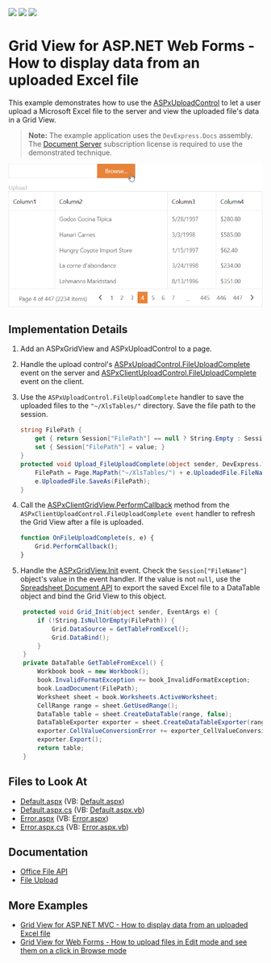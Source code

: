 <!-- default badges list -->
![](https://img.shields.io/endpoint?url=https://codecentral.devexpress.com/api/v1/VersionRange/128564672/19.2.3%2B)
[![](https://img.shields.io/badge/Open_in_DevExpress_Support_Center-FF7200?style=flat-square&logo=DevExpress&logoColor=white)](https://supportcenter.devexpress.com/ticket/details/E5199)
[![](https://img.shields.io/badge/📖_How_to_use_DevExpress_Examples-e9f6fc?style=flat-square)](https://docs.devexpress.com/GeneralInformation/403183)
<!-- default badges end -->
# Grid View for ASP.NET Web Forms - How to display data from an uploaded Excel file

This example demonstrates how to use the [ASPxUploadControl](https://docs.devexpress.com/AspNet/DevExpress.Web.ASPxUploadControl) to let a user upload a Microsoft Excel file to the server and view the uploaded file's data in a Grid View. 

> **Note:** The example application uses the `DevExpress.Docs` assembly. The [Document Server](https://www.devexpress.com/Products/NET/Document-Server/) subscription license is required to use the demonstrated technique.

![Upload an Excel File and Display it in a Grid View](upload-excel-file.png)

## Implementation Details

1. Add an ASPxGridView and ASPxUploadControl to a page.

2. Handle the upload control's [ASPxUploadControl.FileUploadComplete](https://docs.devexpress.com/AspNet/DevExpress.Web.ASPxUploadControl.FileUploadComplete) event on the server and [ASPxClientUploadControl.FileUploadComplete](https://docs.devexpress.com/AspNet/js-ASPxClientUploadControl.FileUploadComplete) event on the client.

3. Use the `ASPxUploadControl.FileUploadComplete` handler to save the uploaded files to the `"~/XlsTables/"` directory. Save the file path to the session.

    ```cs
    string FilePath {
        get { return Session["FilePath"] == null ? String.Empty : Session["FilePath"].ToString(); }
        set { Session["FilePath"] = value; }
    }
    protected void Upload_FileUploadComplete(object sender, DevExpress.Web.FileUploadCompleteEventArgs e) {
        FilePath = Page.MapPath("~/XlsTables/") + e.UploadedFile.FileName;
        e.UploadedFile.SaveAs(FilePath);
    } 
    ```

4. Call the [ASPxClientGridView.PerformCallback](https://docs.devexpress.com/AspNet/js-ASPxClientGridView.PerformCallback(args)) method from the `ASPxClientUploadControl.FileUploadComplete event` handler to refresh the Grid View after a file is uploaded.

    ```js
    function OnFileUploadComplete(s, e) {
        Grid.PerformCallback();
    }
    ```

4. Handle the [ASPxGridView.Init](https://docs.microsoft.com/en-us/dotnet/api/system.web.ui.control.init?view=netframework-4.8) event. Check the `Session["FileName"]` object's value in the event handler. If the value is not `null`, use the [Spreadsheet Document API](https://docs.devexpress.com/OfficeFileAPI/14912/spreadsheet-document-api) to export the saved Excel file to a DataTable object and bind the Grid View to this object.

```cs
    protected void Grid_Init(object sender, EventArgs e) {
        if (!String.IsNullOrEmpty(FilePath)) {
            Grid.DataSource = GetTableFromExcel();
            Grid.DataBind();
        }
    }
    private DataTable GetTableFromExcel() {
        Workbook book = new Workbook();
        book.InvalidFormatException += book_InvalidFormatException;
        book.LoadDocument(FilePath);
        Worksheet sheet = book.Worksheets.ActiveWorksheet;
        CellRange range = sheet.GetUsedRange();
        DataTable table = sheet.CreateDataTable(range, false);
        DataTableExporter exporter = sheet.CreateDataTableExporter(range, table, false);
        exporter.CellValueConversionError += exporter_CellValueConversionError;
        exporter.Export();
        return table;
    }
```

## Files to Look At

- [Default.aspx](./CS/Solution/Default.aspx) (VB: [Default.aspx](./VB/Solution/Default.aspx))
- [Default.aspx.cs](./CS/Solution/Default.aspx.cs) (VB: [Default.aspx.vb](./VB/Solution/Default.aspx.vb))
- [Error.aspx](./CS/Solution/Error.aspx) (VB: [Error.aspx](./VB/Solution/Error.aspx))
- [Error.aspx.cs](./CS/Solution/Error.aspx.cs) (VB: [Error.aspx.vb](./VB/Solution/Error.aspx.vb))

## Documentation

- [Office File API](https://docs.devexpress.com/OfficeFileAPI/14911/office-file-api)
- [File Upload](https://docs.devexpress.com/AspNet/8298/components/file-management/file-upload)

## More Examples

- [Grid View for ASP.NET MVC - How to display data from an uploaded Excel file](https://www.devexpress.com/Support/Center/p/T576892)
- [Grid View for Web Forms - How to upload files in Edit mode and see them on a click in Browse mode](https://github.com/DevExpress-Examples/aspxgridview-upload-files)
